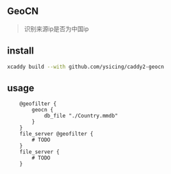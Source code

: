 ## GeoCN

> 识别来源ip是否为中国ip

## install

```bash
xcaddy build --with github.com/ysicing/caddy2-geocn
```

## usage

```caddyfile
    @geofilter {
        geocn {
            db_file "./Country.mmdb"
        }
    }
    file_server @geofilter {
        # TODO
    }
    file_server {
        # TODO
    }
```